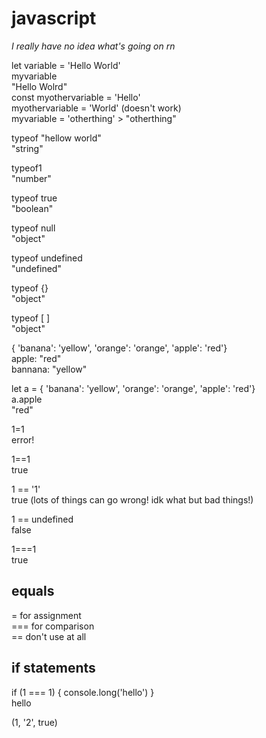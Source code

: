 # javascript<br>
*I really have no idea what's going on rn*

let variable = 'Hello World' <br>
myvariable <br>
"Hello Wolrd" <br>
const myothervariable = 'Hello' <br>
myothervariable = 'World' (doesn't work) <br>
myvariable = 'otherthing' > "otherthing" <br>

typeof "hellow world" <br>
"string"

typeof1 <br>
"number"

typeof true <br>
"boolean"

typeof null <br>
"object"

typeof undefined <br>
"undefined"

typeof {} <br>
"object"

typeof [ ] <br>
"object"

{ 'banana': 'yellow', 'orange': 'orange', 'apple': 'red'} <br>
apple: "red" <br>
bannana: "yellow"

let a = { 'banana': 'yellow', 'orange': 'orange', 'apple': 'red'} <br>
a.apple <br>
"red"

1=1 <br>
error!

1==1 <br>
true

1 == '1' <br>
true (lots of things can go wrong! idk what but bad things!)

1 == undefined <br>
false

1===1 <br>
true

## equals
= for assignment <br>
=== for comparison <br>
== don't use at all <br>

## if statements 
if (1 === 1) { console.long('hello') } <br>
hello

(1, '2', true)
